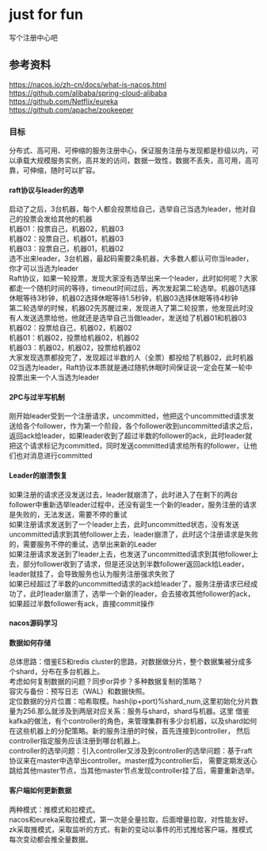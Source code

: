 # just for fun
写个注册中心吧

##  参考资料
https://nacos.io/zh-cn/docs/what-is-nacos.html  
https://github.com/alibaba/spring-cloud-alibaba   
https://github.com/Netflix/eureka  
https://github.com/apache/zookeeper   

### 目标
分布式、高可用、可伸缩的服务注册中心，保证服务注册与发现都是秒级以内，可以承载大规模服务实例，高并发的访问，数据一致性，数据不丢失，高可用，高可靠，可伸缩，随时可以扩容。  

#### raft协议与leader的选举    
启动了之后，3台机器，每个人都会投票给自己，选举自己当选为leader，他对自己的投票会发给其他的机器  
机器01：投票自己，机器02，机器03  
机器02：投票自己，机器01，机器03  
机器03：投票自己，机器01，机器02  
选不出来leader，3台机器，最起码需要2条机器，大多数人都认可你当leader，你才可以当选为leader  
Raft协议，如果一轮投票，发现大家没有选举出来一个leader，此时如何呢？大家都走一个随机时间的等待，timeout时间过后，再次发起第二轮选举。机器01选择休眠等待3秒钟，机器02选择休眠等待1.5秒钟，机器03选择休眠等待4秒钟      
第二轮选举的时候，机器02先苏醒过来，发现进入了第二轮投票，他发现此时没有人发送选票给他，他就还是选举自己当做leader，发送给了机器01和机器03  
机器02：投票给自己，机器02，机器02   
机器01：机器02，投票给机器02，机器02  
机器03：机器02，机器02，投票给机器02    
大家发现选票都投完了，发现超过半数的人（全票）都投给了机器02，此时机器02当选为leader，Raft协议本质就是通过随机休眠时间保证说一定会在某一轮中投票出来一个人当选为leader

#### 2PC与过半写机制  
刚开始leader受到一个注册请求，uncommitted，他把这个uncommitted请求发送给各个follower，作为第一个阶段，各个follower收到uncommitted请求之后，  
返回ack给leader，如果leader收到了超过半数的follower的ack，此时leader就把这个请求标记为committed，同时发送committed请求给所有的follower，让他们也对消息进行committed  

#### Leader的崩溃恢复
如果注册的请求还没发送过去，leader就崩溃了，此时进入了在剩下的两台follower中重新选举leader过程中，还没有诞生一个新的leader，服务注册的请求是失败的，无法发送，需要不停的重试  
如果注册请求发送到了一个leader上去，此时uncommitted状态，没有发送uncommitted请求到其他follower上去，leader崩溃了，此时这个注册请求是失败的，需要服务不停的重试，选举出来新的Leader  
如果注册请求发送到了leader上去，也发送了uncommitted请求到其他follower上去，部分follower收到了请求，但是还没达到半数follower返回ack给Leader，leader就挂了，会导致服务也认为服务注册强求失败了  
如果已经超过了半数的uncommitted请求的ack给leader了，服务注册请求已经成功了，此时leader崩溃了，选举一个新的leader，会去接收其他follower的ack，如果超过半数follower有ack，直接commit操作  

#### nacos源码学习

#### 数据如何存储
总体思路：借鉴ES和redis cluster的思路，对数据做分片，整个数据集被分成多个shard，分布在多台机器上。    
考虑如何复制数据的问题？同步or异步？多种数据复制的策略？  
容灾与备份：预写日志（WAL）和数据快照。  
定位数据的分片位置：哈希取模。hash(ip+port)%shard_num,这里初始化分片数量为256.那么就涉及到两层对应关系：服务与shard，shard与机器。这里
借鉴kafka的做法，有个controller的角色，来管理集群有多少台机器，以及shard如何在这些机器上的分配策略。新的服务注册的时候，首先连接到controller，
然后controller指定服务应该注册到哪台机器上。  
controller的选举问题：引入controller又涉及到controller的选举问题：基于raft协议来在master中选举出controller。master成为controller后，
需要定期发送心跳给其他master节点，当其他master节点发现controller挂了后，需要重新选举。  

#### 客户端如何更新数据
两种模式：推模式和拉模式。  
nacos和eureka采取拉模式，第一次是全量拉取，后面增量拉取，对性能友好。  
zk采取推模式，采取监听的方式，有新的变动以事件的形式推给客户端，推模式每次变动都会推全量数据。   
 

 
 



  

  








